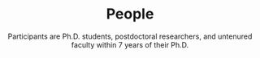 ---
layout: people_search
title: People
subtitle: Participants are Ph.D. students, postdoctoral researchers, and untenured faculty within 7 years of their Ph.D.
---